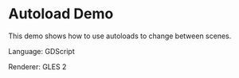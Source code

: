 # Autoload Demo

This demo shows how to use autoloads to change between scenes.

Language: GDScript

Renderer: GLES 2
